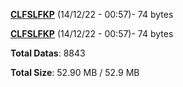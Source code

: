 [**CLFSLFKP**](/data/CLFSLFKP.txt) (14/12/22 - 00:57)- 74 bytes

[**CLFSLFKP**](/data/CLFSLFKP.txt) (14/12/22 - 00:57)- 74 bytes

**Total Datas**: 8843

**Total Size**: 52.90 MB / 52.9 MB
